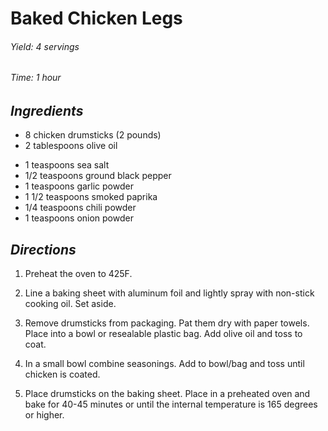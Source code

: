 # Baked Chicken Legs

######  Yield: 4 servings
######  Time:  1 hour

##  *Ingredients*
- 8 chicken drumsticks (2 pounds)
- 2 tablespoons olive oil
<!--  -->
- 1 teaspoons sea salt
- 1/2 teaspoons ground black pepper
- 1 teaspoons garlic powder
- 1 1/2 teaspoons smoked paprika
- 1/4 teaspoons chili powder
- 1 teaspoons onion powder

##  *Directions*
1. Preheat the oven to 425F.

2. Line a baking sheet with aluminum foil and lightly spray with non-stick cooking oil. Set aside.

3. Remove drumsticks from packaging. Pat them dry with paper towels. Place into a bowl or resealable plastic bag. Add olive oil and toss to coat.

4. In a small bowl combine seasonings. Add to bowl/bag and toss until chicken is coated.

5. Place drumsticks on the baking sheet. Place in a preheated oven and bake for 40-45 minutes or until the internal temperature is 165 degrees or higher.